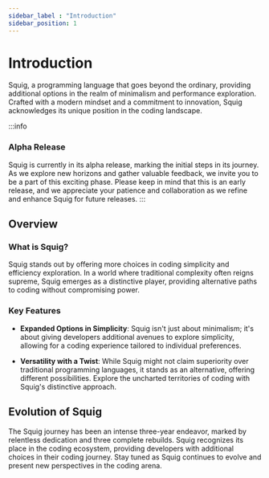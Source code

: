 ```yaml
---
sidebar_label : "Introduction"
sidebar_position: 1
---
```

# Introduction
Squig, a programming language that goes beyond the ordinary, providing additional options in the realm of minimalism and performance exploration. Crafted with a modern mindset and a commitment to innovation, Squig acknowledges its unique position in the coding landscape.


:::info
### Alpha Release
Squig is currently in its alpha release, marking the initial steps in its journey. As we explore new horizons and gather valuable feedback, we invite you to be a part of this exciting phase. Please keep in mind that this is an early release, and we appreciate your patience and collaboration as we refine and enhance Squig for future releases.
:::

## Overview

### What is Squig?

Squig stands out by offering more choices in coding simplicity and efficiency exploration. In a world where traditional complexity often reigns supreme, Squig emerges as a distinctive player, providing alternative paths to coding without compromising power.

### Key Features

- **Expanded Options in Simplicity**: Squig isn't just about minimalism; it's about giving developers additional avenues to explore simplicity, allowing for a coding experience tailored to individual preferences.

- **Versatility with a Twist**: While Squig might not claim superiority over traditional programming languages, it stands as an alternative, offering different possibilities. Explore the uncharted territories of coding with Squig's distinctive approach.

## Evolution of Squig

The Squig journey has been an intense three-year endeavor, marked by relentless dedication and three complete rebuilds. Squig recognizes its place in the coding ecosystem, providing developers with additional choices in their coding journey. Stay tuned as Squig continues to evolve and present new perspectives in the coding arena.